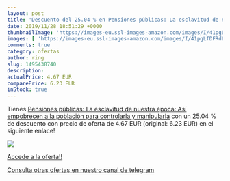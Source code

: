 ```yaml
---
layout: post
title: 'Descuento del 25.04 % en Pensiones públicas: La esclavitud de nue'
date: 2019/11/28 18:51:29 +0000
thumbnailImage: 'https://images-eu.ssl-images-amazon.com/images/I/41pgLfDFRdL._SL200_.jpg'
images: [ 'https://images-eu.ssl-images-amazon.com/images/I/41pgLfDFRdL._SL200_.jpg' ]
comments: true
category: ofertas
author: ring
slug: 1495438740
description:
actualPrice: 4.67 EUR
comparePrice: 6.23 EUR
inStock: true
---
```


Tienes [Pensiones públicas: La esclavitud de nuestra época: Así empobrecen a la población para controlarla y manipularla](https://www.amazon.com/dp/1495438740/?tag=redken08-20) con un 25.04 % de descuento con precio de oferta de 4.67 EUR (original: 6.23 EUR) en el siguiente enlace!

[![](https://images-eu.ssl-images-amazon.com/images/I/41pgLfDFRdL._SL200_.jpg)](https://www.amazon.com/dp/1495438740/?tag=redken08-20)

[Accede a la oferta!!](https://www.amazon.com/dp/1495438740/?tag=redken08-20)

[Consulta otras ofertas en nuestro canal de telegram](https://t.me/s/ofertas25)
